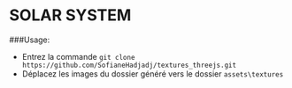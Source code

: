 # SOLAR SYSTEM

###Usage:

* Entrez la commande `git clone https://github.com/SofianeHadjadj/textures_threejs.git`
* Déplacez les images du dossier généré vers le dossier `assets\textures`